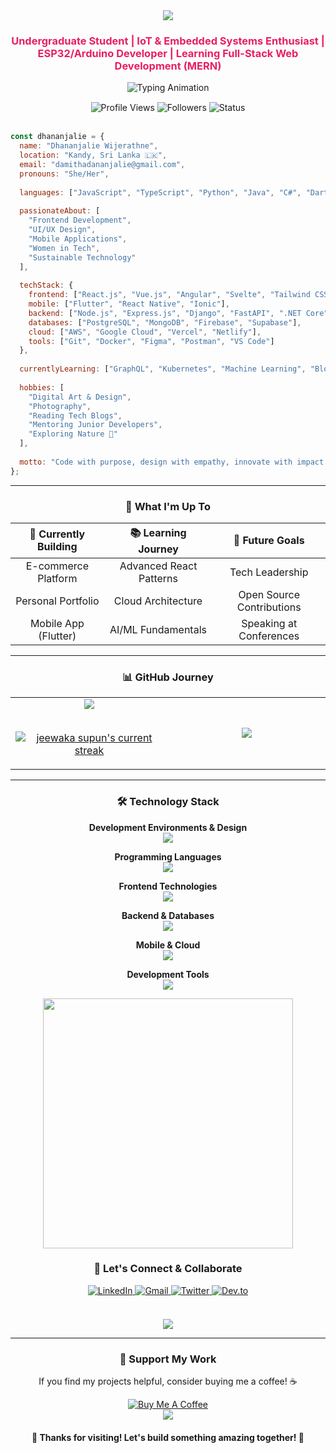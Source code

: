 <div align="center">
  <img src="https://capsule-render.vercel.app/api?type=waving&height=250&section=header&color=0:E91E63,100:9C27B0&text=Hello,%20I'm%20SACHIRA&fontColor=FFFFFF&fontSize=50&fontAlign=50&animation=twinkling&stroke=FFFFFF&strokeWidth=1" />
</div>

<h3 align="center" style="color:#E91E63;">Undergraduate Student | IoT & Embedded Systems Enthusiast | ESP32/Arduino Developer | Learning Full-Stack Web Development (MERN)</h3>

<div align="center">
  <img src="https://readme-typing-svg.herokuapp.com?font=Poppins&size=22&duration=3000&pause=1000&color=E91E63&background=00000000&center=true&vCenter=true&width=800&height=50&lines=Software+Engineer+%7C+Tech+Enthusiast;Building+Beautiful+%26+Functional+Solutions;Passionate+About+Clean+Code+%26+Innovation;Always+Learning+%26+Growing+🌸" alt="Typing Animation" />
</div>

<div align="center" style="margin-top:15px;">
  <img src="https://komarev.com/ghpvc/?username=SACHIRAPro&label=Profile%20Views&style=for-the-badge&color=E91E63&labelColor=000000" alt="Profile Views" />
  <img src="https://img.shields.io/github/followers/SACHIRAPro?label=Followers&style=for-the-badge&color=9C27B0&labelColor=000000" alt="Followers" />
  <img src="https://img.shields.io/badge/Status-Open%20to%20Opportunities-E91E63?style=for-the-badge&labelColor=000000" alt="Status" />
</div>
<br/>

```javascript
const dhananjalie = {
  name: "Dhananjalie Wijerathne",
  location: "Kandy, Sri Lanka 🇱🇰",
  email: "damithadananjalie@gmail.com",
  pronouns: "She/Her",
  
  languages: ["JavaScript", "TypeScript", "Python", "Java", "C#", "Dart"],
  
  passionateAbout: [
    "Frontend Development", 
    "UI/UX Design", 
    "Mobile Applications", 
    "Women in Tech",
    "Sustainable Technology"
  ],
  
  techStack: {
    frontend: ["React.js", "Vue.js", "Angular", "Svelte", "Tailwind CSS"],
    mobile: ["Flutter", "React Native", "Ionic"],
    backend: ["Node.js", "Express.js", "Django", "FastAPI", ".NET Core"],
    databases: ["PostgreSQL", "MongoDB", "Firebase", "Supabase"],
    cloud: ["AWS", "Google Cloud", "Vercel", "Netlify"],
    tools: ["Git", "Docker", "Figma", "Postman", "VS Code"]
  },
  
  currentlyLearning: ["GraphQL", "Kubernetes", "Machine Learning", "Blockchain"],
  
  hobbies: [
    "Digital Art & Design",
    "Photography",
    "Reading Tech Blogs",
    "Mentoring Junior Developers",
    "Exploring Nature 🌿"
  ],
  
  motto: "Code with purpose, design with empathy, innovate with impact ✨"
};
```

---

<h3 align="center">🌟 What I'm Up To</h3>

<div align="center">

| 🚀 **Currently Building** | 📚 **Learning Journey** | 🎯 **Future Goals** |
|:-------:|:-------:|:-------:|
| E-commerce Platform | Advanced React Patterns | Tech Leadership |
| Personal Portfolio | Cloud Architecture | Open Source Contributions |
| Mobile App (Flutter) | AI/ML Fundamentals | Speaking at Conferences |

</div>

---

<h3 align="center">📊 GitHub Journey</h3>

<div align="center">
<table align="center">
<tr border="none">
<td width="50%" align="center">
  
  <img  align="center"  src="https://github-readme-stats.vercel.app/api?username=DhananjalieW&theme=tokyonight&show_icons=true&count_private=true"/>
  

<br/>
<br/>

  [![jeewaka supun's current streak](https://streak-stats.demolab.com/?user=DhananjalieW&count_private=true&theme=tokyonight)](#)
  
</td>
<td width="50%" align="center">

  <img  align="center"  src="https://github-readme-stats.anuraghazra1.vercel.app/api/top-langs/?username=DhananjalieW&theme=tokyonight&hide_border=false&no-bg=true&no-frame=true&langs_count=10"/>
  
  </td>
</tr>
</table>

---

<h3 align="center">🛠️ Technology Stack</h3>

<div align="center">

**Development Environments & Design**
<br/>
<img src="https://skillicons.dev/icons?i=vscode,webstorm,idea,figma,ps,ai" />

**Programming Languages**
<br/>
<img src="https://skillicons.dev/icons?i=js,ts,python,java,cs,dart,cpp" />

**Frontend Technologies**
<br/>
<img src="https://skillicons.dev/icons?i=react,vue,angular,svelte,html,css,tailwind,bootstrap,sass" />

**Backend & Databases**
<br/>
<img src="https://skillicons.dev/icons?i=nodejs,express,django,fastapi,dotnet,postgresql,mongodb,firebase" />

**Mobile & Cloud**
<br/>
<img src="https://skillicons.dev/icons?i=flutter,aws,gcp,docker,kubernetes,vercel,netlify" />

**Development Tools**
<br/>
<img src="https://skillicons.dev/icons?i=git,github,postman,npm,yarn,webpack,vite" />

</div>

<div align="center">
  <img src="https://user-images.githubusercontent.com/74038190/212284158-e840e285-664b-44d7-b79b-e264b5e54825.gif" width="400">
</div>

<h3 align="center">🤝 Let's Connect & Collaborate</h3>

<div align="center">
<a href="https://www.linkedin.com/in/dhananjalie-wijerathne" target="_blank">
  <img src="https://img.shields.io/badge/LinkedIn-0077B5?style=for-the-badge&logo=linkedin&logoColor=white" alt="LinkedIn"/>
</a>
<a href="mailto:dhananjalie.dev@gmail.com" target="_blank">
  <img src="https://img.shields.io/badge/Gmail-D14836?style=for-the-badge&logo=gmail&logoColor=white" alt="Gmail"/>
</a>
<a href="https://twitter.com/DhananjalieW" target="_blank">
  <img src="https://img.shields.io/badge/Twitter-1DA1F2?style=for-the-badge&logo=twitter&logoColor=white" alt="Twitter"/>
</a>
<a href="https://dev.to/dhananjalie" target="_blank">
  <img src="https://img.shields.io/badge/dev.to-0A0A0A?style=for-the-badge&logo=devdotto&logoColor=white" alt="Dev.to"/>
</a>
</div>
<br/>
<div align="center" style="margin-top: 20px;">
  <img src="https://quotes-github-readme.vercel.app/api?type=horizontal&theme=radical&quote=The%20future%20belongs%20to%20those%20who%20believe%20in%20the%20beauty%20of%20their%20dreams&author=Eleanor%20Roosevelt" />
</div>

---

<h3 align="center">💝 Support My Work</h3>
<div align="center">
  <p>If you find my projects helpful, consider buying me a coffee! ☕</p>
  <a href="https://www.buymeacoffee.com/dhananjalie" target="_blank">
    <img src="https://img.shields.io/badge/Buy%20Me%20A%20Coffee-FFDD00?style=for-the-badge&logo=buy-me-a-coffee&logoColor=black" alt="Buy Me A Coffee"/>
  </a>
</div>

<div align="center">
  <img src="https://capsule-render.vercel.app/api?type=waving&height=120&section=footer&color=0:E91E63,100:9C27B0" />
</div>

<h4 align="center">💖 Thanks for visiting! Let's build something amazing together! 🚀</h4>



